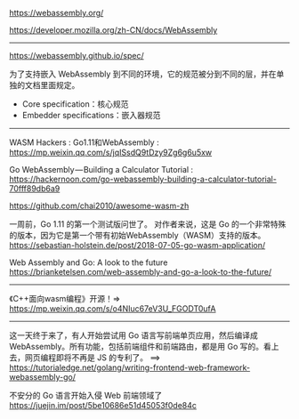 https://webassembly.org/

https://developer.mozilla.org/zh-CN/docs/WebAssembly

---

https://webassembly.github.io/spec/

为了支持嵌入 WebAssembly 到不同的环境，它的规范被分到不同的层，并在单独的文档里面规定。

* Core specification：核心规范
* Embedder specifications：嵌入器规范

---


WASM Hackers : Go1.11和WebAssembly : https://mp.weixin.qq.com/s/jqISsdQ9tDzy9Zg6g6u5xw


Go WebAssembly — Building a Calculator Tutorial : https://hackernoon.com/go-webassembly-building-a-calculator-tutorial-70fff89db6a9




https://github.com/chai2010/awesome-wasm-zh



一周前，Go 1.11 的第一个测试版问世了。 对作者来说，这是 Go 的一个非常特殊的版本，因为它是第一个带有初始WebAssembly（WASM）支持的版本。  
https://sebastian-holstein.de/post/2018-07-05-go-wasm-application/


Web Assembly and Go: A look to the future  
https://brianketelsen.com/web-assembly-and-go-a-look-to-the-future/

---

《C++面向wasm编程》开源！=> https://mp.weixin.qq.com/s/o4NIuc67eV3U_FGODT0ufA

---

这一天终于来了，有人开始尝试用 Go 语言写前端单页应用，然后编译成 WebAssembly。所有功能，包括前端组件和前端路由，都是用 Go 写的。看上去，网页编程即将不再是 JS 的专利了。 ==> https://tutorialedge.net/golang/writing-frontend-web-framework-webassembly-go/

不安分的 Go 语言开始入侵 Web 前端领域了 https://juejin.im/post/5be10686e51d45053f0de84c
 